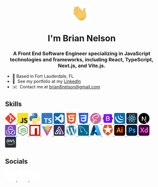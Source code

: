 <div align="center">
  <a name="top">
    <img
      src="./public/assets/waving-hand.gif"
      width="54"
      height="54"
      alt="Waving Hand"
    />
  </a>

  # I'm Brian Nelson

### A Front End Software Engineer specializing in JavaScript technologies and frameworks, including React, TypeScript, Next.js, and Vite.js.
</div>

* 📍  Based in Fort Lauderdale, FL
* 💼  See my portfolio at my [LinkedIn](http://www.linkedin.com/in/briannnelson)  
* ✉️  Contact me at [brian8nelson@gmail.com](mailto:brian8nelson@gmail.com)

## Skills

<p align="left">
  <!-- Git -->
  <a href="https://git-scm.com/" target="_blank" rel="noreferrer">
    <img
      src="./public/assets/git-logo.svg"
      width="36"
      height="36"
      alt="Git Logo"
    />
  </a>
  <!-- JavaScript -->
  <a href="https://developer.mozilla.org/en-US/docs/Web/JavaScript" target="_blank" rel="noreferrer">
    <img
      src="./public/assets/javascript-logo.svg"
      width="36"
      height="36"
      alt="JavaScript Logo"
    />
  </a>
  <!-- Python -->
  <a href="https://www.python.org/" target="_blank" rel="noreferrer">
    <img
      src="./public/assets/python-logo.svg"
      width="36"
      height="36"
      alt="Python Logo"
    />
  </a>
  <!-- TypeScript -->
  <a href="https://www.typescriptlang.org/" target="_blank" rel="noreferrer">
    <img
      src="./public/assets/typescript-logo.svg"
      width="36"
      height="36"
      alt="TypeScript Logo"
    />
  </a>
  <!-- VS Code -->
  <a href="https://code.visualstudio.com/" target="_blank" rel="noreferrer">
    <img
      src="./public/assets/visual-studio-logo.svg"
      width="36"
      height="36"
      alt="VS Code"
    />
  </a> 
  <!-- HTML5 -->
  <a href="https://developer.mozilla.org/en-US/docs/Glossary/HTML5" target="_blank" rel="noreferrer">
    <img
      src="./public/assets/html-5-logo.svg"
      width="36"
      height="36"
      alt="HTML5 Logo"
    />
  </a>
  <!-- CSS3 -->
  <a href="https://www.w3.org/TR/CSS/#css" target="_blank" rel="noreferrer">
    <img
      src="./public/assets/css-3-logo.svg"
      width="36"
      height="36"
      alt="CSS3 Logo"
    />
  </a> 
  <!-- Sass -->
  <a href="https://sass-lang.com/" target="_blank" rel="noreferrer">
    <img
      src="./public/assets/sass-logo.svg"
      width="36"
      height="36"
      alt="Sass Logo"
    />
  </a>
  <!-- Bootstrap -->
  <a href="https://getbootstrap.com/" target="_blank" rel="noreferrer">
    <img
      src="./public/assets/bootstrap-logo.svg"
      width="36"
      height="36"
      alt="Bootstrap Logo"
    />
  </a>
  <!-- jQuery -->
  <a href="https://jquery.com/" target="_blank" rel="noreferrer">
    <img
      src="./public/assets/jquery-logo.svg"
      width="36"
      height="36"
      alt="jQuery Logo"
    />
  </a>
  <!-- React -->
  <a href="https://reactjs.org/" target="_blank" rel="noreferrer">
    <img
      src="./public/assets/react-logo.svg"
      width="36"
      height="36"
      alt="React.js Logo"
    />
  </a>
  <!-- Next.js -->
  <a href="https://nextjs.org/docs" target="_blank" rel="noreferrer">
    <img
      src="./public/assets/nextjs-logo.svg"
      width="36"
      height="36"
      alt="Next.js Logo"
    />
  </a>
  <!-- Redux -->
  <a href="https://redux.js.org/" target="_blank" rel="noreferrer">
    <img
      src="./public/assets/redux-logo.svg"
      width="36"
      height="36"
      alt="Redux Logo"
    />
  </a>
  <!-- Node.js -->
  <a href="https://nodejs.org/en/" target="_blank" rel="noreferrer">
    <img
      src="./public/assets/node-js-logo.svg"
      width="36"
      height="36"
      alt="Node.js Logo"
    />
  </a>
  <!-- NPM -->
  <a href="https://www.npmjs.com/" target="_blank" rel="noreferrer">
    <img
      src="./public/assets/npm-logo.svg"
      width="36"
      height="36"
      alt="NPM Logo"
    />
  </a>
  <!-- Vite -->
  <a href="https://vitejs.dev/" target="_blank" rel="noreferrer">
    <img
      src="./public/assets/vite-js-logo.svg"
      width="36"
      height="36"
      alt="Vite.js Logo"
    />
  </a>
  <!-- Sentry -->
  <a href="https://sentry.io/" target="_blank" rel="noreferrer">
    <img
      src="./public/assets/sentry-logo.svg"
      width="36"
      height="36"
      alt="Sentry Logo"
    />
  </a>
  <!-- WordPress -->
  <a href="https://wordpress.org/" target="_blank" rel="noreferrer">
    <img
      src="./public/assets/wordpress-logo.svg"
      width="36"
      height="36"
      alt="WordPress Logo"
    />
  </a>
  <!-- MySQL -->
  <a href="https://www.mysql.com/" target="_blank" rel="noreferrer">
    <img
      src="./public/assets/mysql-logo.svg"
      width="36"
      height="36"
      alt="MySQL Logo"
    />
  </a>
  <!-- Microsoft Azure --><a href="https://azure.microsoft.com" target="_blank" rel="noreferrer">
    <img
      src="./public/assets/azure-logo.svg"
      width="36"
      height="36"
      alt="Microsoft Azure Logo"
    />
  </a>
  <!-- Auth0 --><a href="https://auth0.com/" target="_blank" rel="noreferrer">
    <img
      src="./public/assets/auth0-logo.svg"
      width="36"
      height="36"
      alt="Auth0 Logo"
    />
  </a>
  <!-- Adobe Illustrator --><a href="https://www.adobe.com/products/illustrator.html" target="_blank" rel="noreferrer">
    <img
      src="./public/assets/adobe-illustrator-logo.svg"
      width="36"
      height="36"
      alt="Adobe Illustrator Logo"
    />
  </a>
  <!-- Adobe Photoshop --><a href="https://www.adobe.com/products/photoshop.html" target="_blank" rel="noreferrer">
    <img
      src="./public/assets/adobe-photoshop-logo.svg"
      width="36"
      height="36"
      alt="Adobe Photoshop Logo"
    />
  </a>
  <!-- Adobe XD --><a href="https://www.adobe.com/products/xd.html" target="_blank" rel="noreferrer">
    <img
      src="./public/assets/adobe-xd-logo.svg"
      width="36"
      height="36"
      alt="Adobe XD Logo"
    />
  </a>
  <!-- AWS --><a href="https://aws.amazon.com" target="_blank" rel="noreferrer">
    <img
      src="./public/assets/aws-logo.svg"
      width="36"
      height="36"
      alt="AWS Logo"
    />
  </a>
</p>

## Socials

<p align="left">
  <!-- LinkedIn -->
  <a href="https://linkedin.com/in/briannnelson" target="_blank" rel="noreferrer">
    <picture>
      <source
        srcset="./public/assets/linkedin-light-logo.svg"
        media="(prefers-color-scheme: dark)"
      />
      <source
        srcset="./public/assets/linkedin-dark-logo.svg"
        media="(prefers-color-scheme: light), (prefers-color-scheme: no-preference)"
      />
      <img
        src="./public/assets/linkedin-light-logo.svg"
        width="36"
        height="36"
        alt="LinkedIn Logo"
      />
    </picture>
  </a>
  <!-- GitHub -->
  <a href="https://github.com/briannnelson" target="_blank" rel="noreferrer">
    <picture>
      <source
        srcset="./public/assets/github-light-logo.svg"
        media="(prefers-color-scheme: dark)"
      />
      <source
        srcset="./public/assets/github-dark-logo.svg"
        media="(prefers-color-scheme: light), (prefers-color-scheme: no-preference)"
      />
      <img
        src="./public/assets/github-light-logo.svg"
        width="36"
        height="36"
        alt="GitHub Logo"
      />
    </picture>
  </a>
  <!-- Email -->
  <a href="mailto:brian8nelson@gmail.com" target="_blank" rel="noreferrer">
    <picture>
      <source
        srcset="./public/assets/email-light-icon.svg"
        media="(prefers-color-scheme: dark)"
      />
      <source
        srcset="./public/assets/email-dark-icon.svg"
        media="(prefers-color-scheme: light), (prefers-color-scheme: no-preference)"
      />
      <img
        src="./public/assets/email-light-icon.svg"
        width="36"
        height="36"
        alt="Email Icon"
      />
    </picture>
  </a>
</p>
